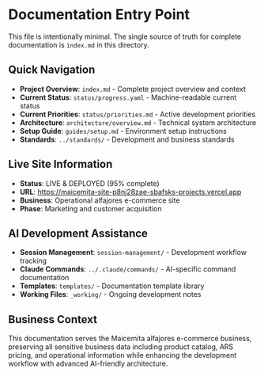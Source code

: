 # Documentation Entry Point

This file is intentionally minimal. The single source of truth for complete documentation is `index.md` in this directory.

## Quick Navigation
- **Project Overview**: `index.md` - Complete project overview and context
- **Current Status**: `status/progress.yaml` - Machine-readable current status
- **Current Priorities**: `status/priorities.md` - Active development priorities
- **Architecture**: `architecture/overview.md` - Technical system architecture
- **Setup Guide**: `guides/setup.md` - Environment setup instructions
- **Standards**: `../standards/` - Development and business standards

## Live Site Information
- **Status**: LIVE & DEPLOYED (95% complete)
- **URL**: https://maicemita-site-p8nj28zae-sbafsks-projects.vercel.app
- **Business**: Operational alfajores e-commerce site
- **Phase**: Marketing and customer acquisition

## AI Development Assistance
- **Session Management**: `session-management/` - Development workflow tracking
- **Claude Commands**: `../.claude/commands/` - AI-specific command documentation
- **Templates**: `templates/` - Documentation template library
- **Working Files**: `_working/` - Ongoing development notes

## Business Context
This documentation serves the Maicemita alfajores e-commerce business, preserving all sensitive business data including product catalog, ARS pricing, and operational information while enhancing the development workflow with advanced AI-friendly architecture.